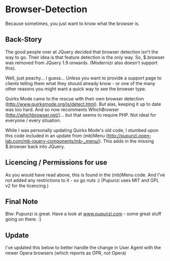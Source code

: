 Browser-Detection
=================

Because sometimes, you just want to know what the browser is.

Back-Story
-----------------

The good people over at JQuery decided that browser detection isn't the way to go. Their idea is that feature detection is the only way. So, $.browser was removed from JQuery 1.9 onwards. (Modernizr also doesn't support this).

Well, just peachy... I guess... Unless you want to provide a support page to clients telling them what they should already know - or one of the many other reasons you might want a quick way to see the browser type.

Quirks Mode came to the rescue with their own browser detection (http://www.quirksmode.org/js/detect.html). But alas, keeping it up to date was too hard. And so now recomments WhichBrowser (http://whichbrowser.net/)... but that seems to require PHP. Not ideal for everyone / every situation.

While I was personally updating Quirks Mode's old code, I stumbed upon this code included in an update from (mb)Menu (http://pupunzi.open-lab.com/mb-jquery-components/mb-_menu/). This adds in the missing $.browser back into JQuery.

Licencing / Permissions for use
-----------------

As you would have read above, this is found in the (mb)Menu code. And I've not added any restrictions to it - so go nuts :)  (Pupunzi uses MIT and GPL v2 for the licencing.)

Final Note
-----------------

Btw: Pupunzi is great. Have a look at www.pupunzi.com - some great stuff going on there. :)


Update
-----------------

I've updated this below to better handle the change in User Agent with the newer Opera browsers (which reports as OPR, not Opera)
